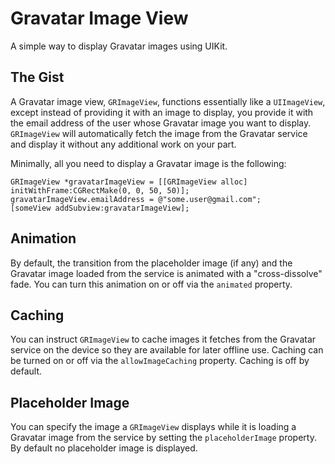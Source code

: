Gravatar Image View
===================

A simple way to display Gravatar images using UIKit.

The Gist
--------

A Gravatar image view, ```GRImageView```, functions essentially like a ```UIImageView```, except
instead of providing it with an image to display, you provide it with the email address of the
user whose Gravatar image you want to display. ```GRImageView``` will automatically fetch the
image from the Gravatar service and display it without any additional work on your part.

Minimally, all you need to display a Gravatar image is the following:

```objc
GRImageView *gravatarImageView = [[GRImageView alloc] initWithFrame:CGRectMake(0, 0, 50, 50)];
gravatarImageView.emailAddress = @"some.user@gmail.com";
[someView addSubview:gravatarImageView];
```

Animation
---------

By default, the transition from the placeholder image (if any) and the Gravatar image loaded
from the service is animated with a "cross-dissolve" fade.  You can turn this animation on or off
via the ```animated``` property.

Caching
-------

You can instruct ```GRImageView``` to cache images it fetches from the Gravatar service on the
device so they are available for later offline use.  Caching can be turned on or off via the
```allowImageCaching``` property.  Caching is off by default.

Placeholder Image
-----------------

You can specify the image a ```GRImageView``` displays while it is loading a Gravatar image from
the service by setting the ```placeholderImage``` property.  By default no placeholder image is
displayed.
